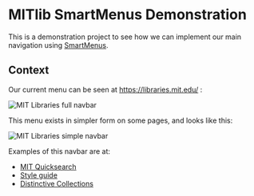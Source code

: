 # MITlib SmartMenus Demonstration

This is a demonstration project to see how we can implement our main navigation using [SmartMenus](https://www.smartmenus.org/).

## Context

Our current menu can be seen at https://libraries.mit.edu/ :

![MIT Libraries full navbar](https://matt-bernhardt.github.io/mitlib-smartmenus/img/nav_homepage.png)

This menu exists in simpler form on some pages, and looks like this:

![MIT Libraries simple navbar](https://matt-bernhardt.github.io/mitlib-smartmenus/img/nav_simple.png)

Examples of this navbar are at:
- [MIT Quicksearch](https://lib.mit.edu/)
- [Style guide](http://mitlibraries.github.io/mitlib-style/)
- [Distinctive Collections](https://libraries.mit.edu/distinctive-collections/)

